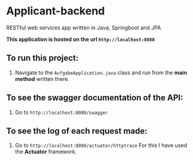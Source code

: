 # Applicant-backend
RESTful web services app written in Java, Springboot and JPA

**This application is hosted on the url `http://localhost:8080`**

## To run this project:
1. Navigate to the `AufgabeApplication.java` class and run from the **main method** written there.

## To see the swagger documentation of the API:
1. Go to `http://localhost:8080/swagger`

## To see the log of each request made:
1. Go to `http://localhost:8080/actuator/httptrace`
For this I have used the **Actuator** framework.
